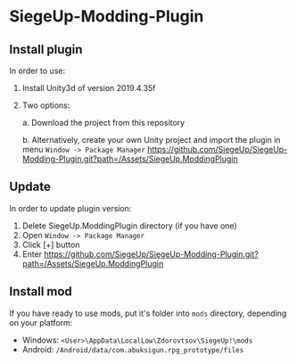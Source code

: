 # SiegeUp-Modding-Plugin

## Install plugin
In order to use:
1. Install Unity3d of version 2019.4.35f
2. Two options: 

    a. Download the project from this repository
    
    b. Alternatively, create your own Unity project and import the plugin in menu `Window -> Package Manager` https://github.com/SiegeUp/SiegeUp-Modding-Plugin.git?path=/Assets/SiegeUp.ModdingPlugin

## Update
In order to update plugin version:
1. Delete SiegeUp.ModdingPlugin directory (if you have one)
2. Open `Window -> Package Manager`
3. Click [+] button
4. Enter https://github.com/SiegeUp/SiegeUp-Modding-Plugin.git?path=/Assets/SiegeUp.ModdingPlugin

## Install mod
If you have ready to use mods, put it's folder into `mods` directory, depending on your platform:
- Windows: `<User>\AppData\LocalLow\Zdorovtsov\SiegeUp!\mods`
- Android: `/Android/data/com.abuksigun.rpg_prototype/files`




